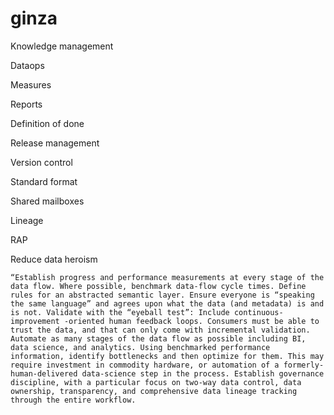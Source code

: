 # ginza

Knowledge management

Dataops

Measures

Reports

Definition of done

Release management

Version control

Standard format

Shared mailboxes

Lineage

RAP

Reduce data heroism

`“Establish progress and performance measurements at every stage of the data flow. Where possible, benchmark data-flow cycle times.
Define rules for an abstracted semantic layer. Ensure everyone is “speaking the same language” and agrees upon what the data (and metadata) is and is not.
Validate with the “eyeball test”: Include continuous-improvement -oriented human feedback loops. Consumers must be able to trust the data, and that can only come with incremental validation.
Automate as many stages of the data flow as possible including BI, data science, and analytics.
Using benchmarked performance information, identify bottlenecks and then optimize for them. This may require investment in commodity hardware, or automation of a formerly-human-delivered data-science step in the process.
Establish governance discipline, with a particular focus on two-way data control, data ownership, transparency, and comprehensive data lineage tracking through the entire workflow.`
